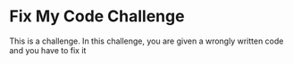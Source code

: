 # Fix My Code Challenge
This is a challenge. In this challenge, you are given a wrongly written code and you have to fix it

